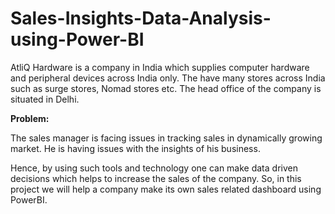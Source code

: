 # Sales-Insights-Data-Analysis-using-Power-BI


AtliQ Hardware is a company in India which supplies computer hardware and peripheral devices across India only. The have many stores across India such as surge stores, Nomad stores etc. The head office of the company is situated in Delhi.

**Problem:**

The sales manager is facing issues in tracking sales in dynamically growing market. He is having issues with the insights of his business.

Hence, by using such tools and technology one can make data driven decisions which helps to increase the sales of the company.
So, in this project we will help a company make its own sales related dashboard using PowerBI.

